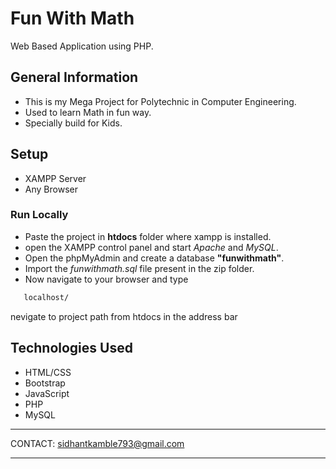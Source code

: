 
# Fun With Math

Web Based Application using PHP.



## General Information
- This is my Mega Project for Polytechnic in Computer Engineering.
- Used to learn Math in fun way.
- Specially build for Kids.

## Setup
- XAMPP Server
- Any Browser

### Run Locally
- Paste the project in **htdocs** folder where xampp is installed.
- open the XAMPP control panel and start *Apache* and *MySQL*.
- Open the phpMyAdmin and create a database **"funwithmath"**.
- Import the *funwithmath.sql* file present in the zip folder.
- Now navigate to your browser and type
```bash
   localhost/
``` 
nevigate to project path from htdocs in the address bar 
## Technologies Used
- HTML/CSS
- Bootstrap
- JavaScript
- PHP
- MySQL

*******************************************************************************************************************************************


CONTACT: sidhantkamble793@gmail.com


*******************************************************************************************************************************************
